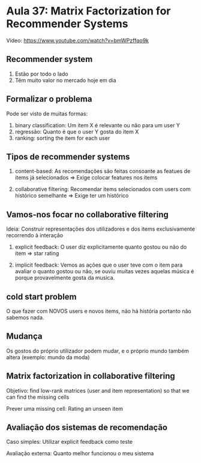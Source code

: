 # Aula 37: Matrix Factorization for Recommender Systems

Video: https://www.youtube.com/watch?v=bmWPzffqo9k

## Recommender system

1. Estão por todo o lado
2. Têm muito valor no mercado hoje em dia

## Formalizar o problema

Pode ser visto de muitas formas:

1. binary classification: Um item X é relevante ou não para um user Y
2. regressão: Quanto é que o user Y gosta do item X
3. ranking: sorting the item for each user

## Tipos de recommender systems

1. content-based: As recomendações são feitas consoante as featues de items já selecionados => Exige colocar features nos items

2. collaborative filtering: Recomendar items selecionados com users com histórico semelhante => Exige ter um histórico

## Vamos-nos focar no collaborative filtering

Ideia: Construir representações dos utilizadores e dos items exclusivamente recorrendo à interação

1. explicit feedback: O user diz explicitamente quanto gostou ou não do item => star rating

2. implicit feedback: Vemos as ações que o user teve com o item para avaliar o quanto gostou ou não, se ouviu muitas vezes aquelas música é porque provavelmente gosta da musica.

## cold start problem

O que fazer com NOVOS users e novos items, não há história portanto não sabemos nada.

## Mudança

Os gostos do próprio utilizador podem mudar, e o próprio mundo também altera (exemplo: mundo da moda)

## Matrix factorization in collaborative filtering

Objetivo: find low-rank matrices (user and item representation) so that we can find the missing cells

Prever uma missing cell: Rating an unseen item


## Avaliação dos sistemas de recomendação 

Caso simples: Utilizar explicit feedback como teste

Avaliação externa: Quanto melhor funcionou o meu sistema